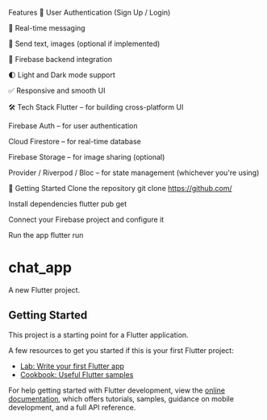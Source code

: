  Features
🔐 User Authentication (Sign Up / Login)

💬 Real-time messaging

📸 Send text, images (optional if implemented)

📡 Firebase backend integration

🌓 Light and Dark mode support

✅ Responsive and smooth UI

🛠️ Tech Stack
Flutter – for building cross-platform UI

Firebase Auth – for user authentication

Cloud Firestore – for real-time database

Firebase Storage – for image sharing (optional)

Provider / Riverpod / Bloc – for state management (whichever you're using)

🚀 Getting Started
Clone the repository
git clone https://github.com/

Install dependencies
flutter pub get

Connect your Firebase project and configure it

Run the app
flutter run




# chat_app

A new Flutter project.

## Getting Started

This project is a starting point for a Flutter application.

A few resources to get you started if this is your first Flutter project:

- [Lab: Write your first Flutter app](https://docs.flutter.dev/get-started/codelab)
- [Cookbook: Useful Flutter samples](https://docs.flutter.dev/cookbook)

For help getting started with Flutter development, view the
[online documentation](https://docs.flutter.dev/), which offers tutorials,
samples, guidance on mobile development, and a full API reference.
